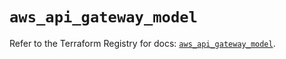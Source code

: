 # `aws_api_gateway_model`

Refer to the Terraform Registry for docs: [`aws_api_gateway_model`](https://registry.terraform.io/providers/hashicorp/aws/5.42.0/docs/resources/api_gateway_model).
